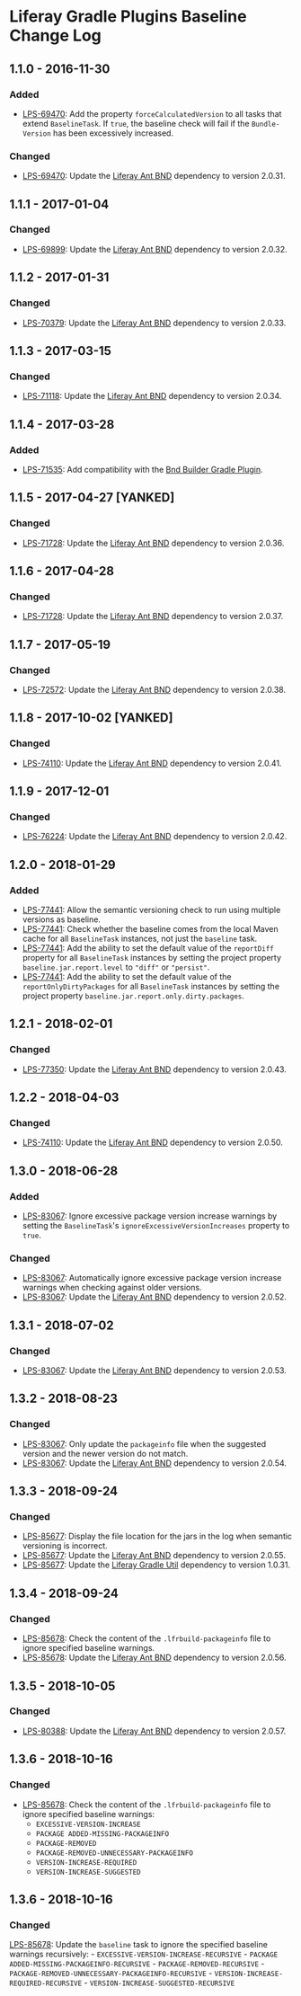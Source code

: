 # Liferay Gradle Plugins Baseline Change Log

## 1.1.0 - 2016-11-30

### Added
- [LPS-69470]: Add the property `forceCalculatedVersion` to all tasks that
extend `BaselineTask`. If `true`, the baseline check will fail if the
`Bundle-Version` has been excessively increased.

### Changed
- [LPS-69470]: Update the [Liferay Ant BND] dependency to version 2.0.31.

## 1.1.1 - 2017-01-04

### Changed
- [LPS-69899]: Update the [Liferay Ant BND] dependency to version 2.0.32.

## 1.1.2 - 2017-01-31

### Changed
- [LPS-70379]: Update the [Liferay Ant BND] dependency to version 2.0.33.

## 1.1.3 - 2017-03-15

### Changed
- [LPS-71118]: Update the [Liferay Ant BND] dependency to version 2.0.34.

## 1.1.4 - 2017-03-28

### Added
- [LPS-71535]: Add compatibility with the [Bnd Builder Gradle Plugin].

## 1.1.5 - 2017-04-27 [YANKED]

### Changed
- [LPS-71728]: Update the [Liferay Ant BND] dependency to version 2.0.36.

## 1.1.6 - 2017-04-28

### Changed
- [LPS-71728]: Update the [Liferay Ant BND] dependency to version 2.0.37.

## 1.1.7 - 2017-05-19

### Changed
- [LPS-72572]: Update the [Liferay Ant BND] dependency to version 2.0.38.

## 1.1.8 - 2017-10-02 [YANKED]

### Changed
- [LPS-74110]: Update the [Liferay Ant BND] dependency to version 2.0.41.

## 1.1.9 - 2017-12-01

### Changed
- [LPS-76224]: Update the [Liferay Ant BND] dependency to version 2.0.42.

## 1.2.0 - 2018-01-29

### Added
- [LPS-77441]: Allow the semantic versioning check to run using multiple
versions as baseline.
- [LPS-77441]: Check whether the baseline comes from the local Maven cache for
all `BaselineTask` instances, not just the `baseline` task.
- [LPS-77441]: Add the ability to set the default value of the `reportDiff`
property for all `BaselineTask` instances by setting the project property
`baseline.jar.report.level` to `"diff"` or `"persist"`.
- [LPS-77441]: Add the ability to set the default value of the
`reportOnlyDirtyPackages` for all `BaselineTask` instances by setting the
project property `baseline.jar.report.only.dirty.packages`.

## 1.2.1 - 2018-02-01

### Changed
- [LPS-77350]: Update the [Liferay Ant BND] dependency to version 2.0.43.

## 1.2.2 - 2018-04-03

### Changed
- [LPS-74110]: Update the [Liferay Ant BND] dependency to version 2.0.50.

## 1.3.0 - 2018-06-28

### Added
- [LPS-83067]: Ignore excessive package version increase warnings by setting the
`BaselineTask`'s `ignoreExcessiveVersionIncreases` property to `true`.

### Changed
- [LPS-83067]: Automatically ignore excessive package version increase warnings
when checking against older versions.
- [LPS-83067]: Update the [Liferay Ant BND] dependency to version 2.0.52.

## 1.3.1 - 2018-07-02

### Changed
- [LPS-83067]: Update the [Liferay Ant BND] dependency to version 2.0.53.

## 1.3.2 - 2018-08-23

### Changed
- [LPS-83067]: Only update the `packageinfo` file when the suggested version and
the newer version do not match.
- [LPS-83067]: Update the [Liferay Ant BND] dependency to version 2.0.54.

## 1.3.3 - 2018-09-24

### Changed
- [LPS-85677]: Display the file location for the jars in the log when semantic
versioning is incorrect.
- [LPS-85677]: Update the [Liferay Ant BND] dependency to version 2.0.55.
- [LPS-85677]: Update the [Liferay Gradle Util] dependency to version 1.0.31.

## 1.3.4 - 2018-09-24

### Changed
- [LPS-85678]: Check the content of the `.lfrbuild-packageinfo` file to ignore
specified baseline warnings.
- [LPS-85678]: Update the [Liferay Ant BND] dependency to version 2.0.56.

## 1.3.5 - 2018-10-05

### Changed
- [LPS-80388]: Update the [Liferay Ant BND] dependency to version 2.0.57.

## 1.3.6 - 2018-10-16

### Changed
- [LPS-85678]: Check the content of the `.lfrbuild-packageinfo` file to ignore
specified baseline warnings:
	- `EXCESSIVE-VERSION-INCREASE`
	- `PACKAGE ADDED-MISSING-PACKAGEINFO`
	- `PACKAGE-REMOVED`
	- `PACKAGE-REMOVED-UNNECESSARY-PACKAGEINFO`
	- `VERSION-INCREASE-REQUIRED`
	- `VERSION-INCREASE-SUGGESTED`

## 1.3.6 - 2018-10-16

### Changed
[LPS-85678]: Update the `baseline` task to ignore the specified baseline
warnings recursively:
	- `EXCESSIVE-VERSION-INCREASE-RECURSIVE`
	- `PACKAGE ADDED-MISSING-PACKAGEINFO-RECURSIVE`
	- `PACKAGE-REMOVED-RECURSIVE`
	- `PACKAGE-REMOVED-UNNECESSARY-PACKAGEINFO-RECURSIVE`
	- `VERSION-INCREASE-REQUIRED-RECURSIVE`
	- `VERSION-INCREASE-SUGGESTED-RECURSIVE`

[Bnd Builder Gradle Plugin]: https://github.com/bndtools/bnd/tree/master/biz.aQute.bnd.gradle
[Liferay Ant BND]: https://github.com/liferay/liferay-portal/tree/master/modules/sdk/ant-bnd
[Liferay Gradle Util]: https://github.com/liferay/liferay-portal/tree/master/modules/sdk/gradle-util
[LPS-69470]: https://issues.liferay.com/browse/LPS-69470
[LPS-69899]: https://issues.liferay.com/browse/LPS-69899
[LPS-70379]: https://issues.liferay.com/browse/LPS-70379
[LPS-71118]: https://issues.liferay.com/browse/LPS-71118
[LPS-71535]: https://issues.liferay.com/browse/LPS-71535
[LPS-71728]: https://issues.liferay.com/browse/LPS-71728
[LPS-72572]: https://issues.liferay.com/browse/LPS-72572
[LPS-74110]: https://issues.liferay.com/browse/LPS-74110
[LPS-76224]: https://issues.liferay.com/browse/LPS-76224
[LPS-77350]: https://issues.liferay.com/browse/LPS-77350
[LPS-77441]: https://issues.liferay.com/browse/LPS-77441
[LPS-80388]: https://issues.liferay.com/browse/LPS-80388
[LPS-83067]: https://issues.liferay.com/browse/LPS-83067
[LPS-85677]: https://issues.liferay.com/browse/LPS-85677
[LPS-85678]: https://issues.liferay.com/browse/LPS-85678